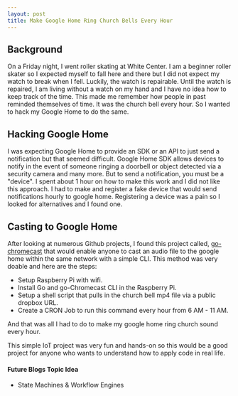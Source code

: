 ```yaml
---
layout: post
title: Make Google Home Ring Church Bells Every Hour
---
```


## Background

On a Friday night, I went roller skating at White Center. I am a beginner roller skater so I expected myself to fall here and there but I did not expect my watch to break when I fell. Luckily, the watch is repairable. Until the watch is repaired, I am living without a watch on my hand and I have no idea how to keep track of the time. This made me remember how people in past reminded themselves of time. It was the church bell every hour. So I wanted to hack my Google Home to do the same.


## Hacking Google Home
I was expecting Google Home to provide an SDK or an API to just send a notification but that seemed difficult. Google Home SDK allows devices to notify in the event of someone ringing a doorbell or object detected via a security camera and many more. But to send a notification, you must be a "device". I spent about 1 hour on how to make this work and I did not like this approach. I had to make and register a fake device that would send notifications hourly to google home. Registering a device was a pain so I looked for alternatives and I found one.

## Casting to Google Home
After looking at numerous Github projects, I found this project called, [go-chromecast](https://github.com/vishen/go-chromecast) that would enable anyone to cast an audio file to the google home within the same network with a simple CLI. This method was very doable and here are the steps:

- Setup Raspberry Pi with wifi.
- Install Go and go-Chromecast CLI in the Raspberry Pi.
- Setup a shell script that pulls in the church bell mp4 file via a public dropbox URL. 
- Create a CRON Job to run this command every hour from 6 AM - 11 AM.

And that was all I had to do to make my google home ring church sound every hour. 

This simple IoT project was very fun and hands-on so this would be a good project for anyone who wants to understand how to apply code in real life. 


#### Future Blogs Topic Idea
- State Machines & Workflow Engines

